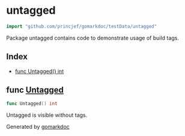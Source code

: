 <!-- Code generated by gomarkdoc. DO NOT EDIT -->

# untagged

```go
import "github.com/princjef/gomarkdoc/testData/untagged"
```

Package untagged contains code to demonstrate usage of build tags\.

## Index

- [func Untagged() int](<#func-untagged>)


## func [Untagged](<https://github.com/princjef/gomarkdoc/blob/master/testData/untagged/untagged.go#L5>)

```go
func Untagged() int
```

Untagged is visible without tags\.



Generated by [gomarkdoc](<https://github.com/princjef/gomarkdoc>)
